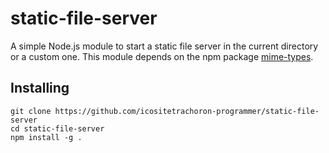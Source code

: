 # static-file-server
A simple Node.js module to start a static file server in the current directory or a custom one. This module depends on the npm package [mime-types](https://www.npmjs.com/package/mime-types).

## Installing

```
git clone https://github.com/icositetrachoron-programmer/static-file-server
cd static-file-server
npm install -g .
```
